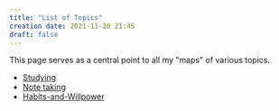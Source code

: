 ```yaml
---
title: "List of Topics"
creation date: 2021-11-20 21:45
draft: false
---
```


This page serves as a central point to all my "maps" of various topics.

- [Studying](moc/Studying.md)
- [Note taking](moc/Note%20taking.md)
- [Habits-and-Willpower](moc/Habits-and-Willpower.md)